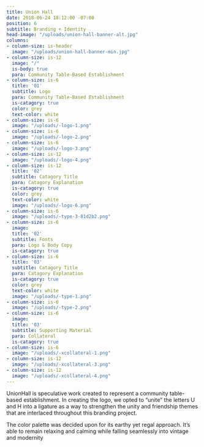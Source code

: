 ```yaml
---
title: Union Hall
date: 2018-06-24 18:12:00 -07:00
position: 6
subtitle: Branding + Identity
head-image: "/uploads/union-hall-banner-alt.jpg"
columns:
- column-size: is-header
  image: "/uploads/union-hall-banner-min.jpg"
- column-size: is-12
  image: "/"
  is-body: true
  para: Community Table-Based Establishment
- column-size: is-6
  title: '01'
  subtitle: Logo
  para: Community Table-Based Establishment
  is-catagory: true
  color: grey
  text-color: white
- column-size: is-6
  image: "/uploads/-logo-1.png"
- column-size: is-6
  image: "/uploads/-logo-2.png"
- column-size: is-6
  image: "/uploads/-logo-3.png"
- column-size: is-12
  image: "/uploads/-logo-4.png"
- column-size: is-12
  title: '02'
  subtitle: Catagory Title
  para: Catagory Explanation
  is-catagory: true
  color: grey
  text-color: white
  image: "/uploads/-logo-6.png"
- column-size: is-6
  image: "/uploads/-type-3-81d2b2.png"
- column-size: is-6
  image: 
  title: '02'
  subtitle: Fonts
  para: Logo & Body Copy
  is-catagory: true
- column-size: is-6
  title: '03'
  subtitle: Catagory Title
  para: Catagory Explanation
  is-catagory: true
  color: grey
  text-color: white
  image: "/uploads/-type-1.png"
- column-size: is-6
  image: "/uploads/-type-2.png"
- column-size: is-6
  image: 
  title: '03'
  subtitle: Supporting Material
  para: Collateral
  is-catagory: true
- column-size: is-6
  image: "/uploads/-xcollateral-1.png"
- column-size: is-12
  image: "/uploads/-xcollateral-3.png"
- column-size: is-12
  image: "/uploads/-xcollateral-4.png"
---
```


UnionHall is speculative work created to represent a community table-based establishment. In creating the logo, we opted to “unite” the letters U and H into a ligature as a way to strengthen the unity and friendship themes that are interlaced throughout this branding project. 


The color palette was decided upon for its earthy yet regal approach. It’s able to remain relaxing and calming while falling seamlessly into vintage and modernity 